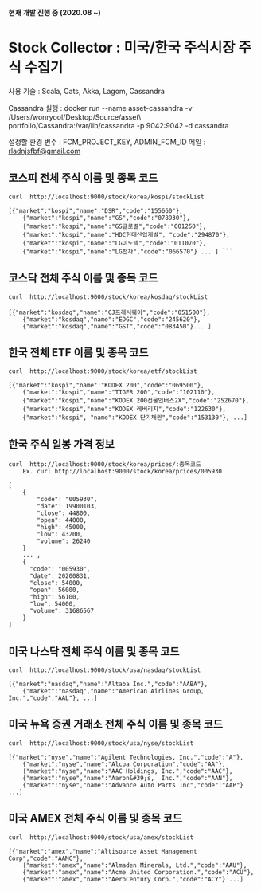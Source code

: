 **현재 개발 진행 중 (2020.08 ~)**

# **Stock Collector : 미국/한국 주식시장 주식  수집기**

사용 기술 : Scala, Cats, Akka, Lagom, Cassandra

Cassandra 실행 : docker run --name asset-cassandra -v /Users/wonryool/Desktop/Source/asset\ portfolio/Cassandra:/var/lib/cassandra -p 9042:9042 -d cassandra

설정할 환경 변수 : FCM_PROJECT_KEY, ADMIN_FCM_ID
메일 : rladnjsfbf@gmail.com




## ****코스피 전체 주식 이름 및 종목 코드****
```
curl  http://localhost:9000/stock/korea/kospi/stockList

[{"market":"kospi","name":"DSR","code":"155660"},
    {"market":"kospi","name":"GS","code":"078930"},
    {"market":"kospi","name":"GS글로벌","code":"001250"},
    {"market":"kospi","name":"HDC현대산업개발", "code":"294870"},
    {"market":"kospi","name":"LG이노텍","code":"011070"},
    {"market":"kospi","name":"LG전자","code":"066570"} ... ] ```
```


## ****코스닥 전체 주식 이름 및 종목 코드****
```
curl  http://localhost:9000/stock/korea/kosdaq/stockList

[{"market":"kosdaq","name":"CJ프레시웨이","code":"051500"},
    {"market":"kosdaq","name":"EDGC","code":"245620"},
    {"market":"kosdaq","name":"GST","code":"083450"}... ] 
```



## ****한국 전체 ETF 이름 및 종목 코드****
```
curl  http://localhost:9000/stock/korea/etf/stockList

[{"market":"kospi","name":"KODEX 200","code":"069500"},
    {"market":"kospi","name":"TIGER 200","code":"102110"}, 
    {"market":"kospi","name":"KODEX 200선물인버스2X","code":"252670"},
    {"market":"kospi","name":"KODEX 레버리지","code":"122630"},
    {"market":"kospi", "name":"KODEX 단기채권","code":"153130"}, ...] 
```


## ****한국 주식 일봉 가격 정보****
```
curl  http://localhost:9000/stock/korea/prices/:종목코드
    Ex. curl http://localhost:9000/stock/korea/prices/005930

[
    {
        "code": "005930",
        "date": 19900103,
        "close": 44800,
        "open": 44000,
        "high": 45000,
        "low": 43200,
        "volume": 26240
    }
    ... , 
    {
      "code": "005930",
      "date": 20200831,
      "close": 54000,
      "open": 56000,
      "high": 56100,
      "low": 54000,
      "volume": 31686567
    }
]
```






## ****미국 나스닥 전체 주식 이름 및 종목 코드****
```
curl  http://localhost:9000/stock/usa/nasdaq/stockList

[{"market":"nasdaq","name":"Altaba Inc.","code":"AABA"},
    {"market":"nasdaq","name":"American Airlines Group, Inc.","code":"AAL"}, ...] 
```


## ****미국 뉴욕 증권 거래소 전체 주식 이름 및 종목 코드****
```
curl  http://localhost:9000/stock/usa/nyse/stockList

[{"market":"nyse","name":"Agilent Technologies, Inc.","code":"A"},
    {"market":"nyse","name":"Alcoa Corporation","code":"AA"},
    {"market":"nyse","name":"AAC Holdings, Inc.","code":"AAC"},
    {"market":"nyse","name":"Aaron&#39;s,  Inc.","code":"AAN"},
    {"market":"nyse","name":"Advance Auto Parts Inc","code":"AAP"} ...]
```

## ****미국 AMEX 전체 주식 이름 및 종목 코드****
```
curl  http://localhost:9000/stock/usa/amex/stockList

[{"market":"amex","name":"Altisource Asset Management Corp","code":"AAMC"},
    {"market":"amex","name":"Almaden Minerals, Ltd.","code":"AAU"},
    {"market":"amex","name":"Acme United Corporation.","code":"ACU"},
    {"market":"amex","name":"AeroCentury Corp.","code":"ACY"} ...]
```



